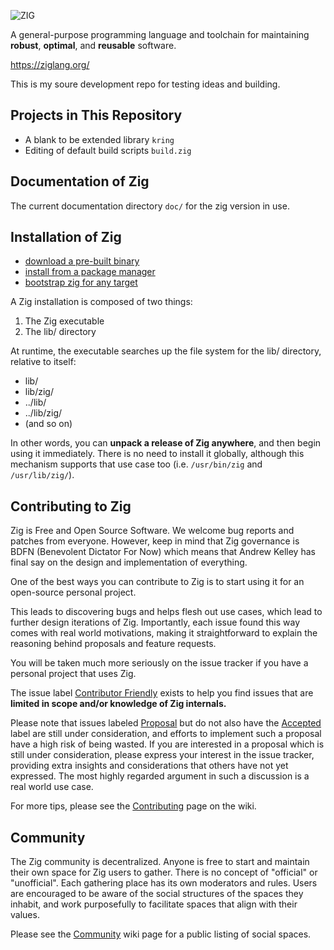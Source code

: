 ![ZIG](https://ziglang.org/img/zig-logo-dynamic.svg)

A general-purpose programming language and toolchain for maintaining
**robust**, **optimal**, and **reusable** software.

https://ziglang.org/

This is my soure development repo for testing ideas and building.

## Projects in This Repository

 * A blank to be extended library `kring`
 * Editing of default build scripts `build.zig`

## Documentation of Zig

The current documentation directory `doc/` for the zig version in use.

## Installation of Zig

 * [download a pre-built binary](https://ziglang.org/download/)
 * [install from a package manager](https://github.com/ziglang/zig/wiki/Install-Zig-from-a-Package-Manager)
 * [bootstrap zig for any target](https://github.com/ziglang/zig-bootstrap)

A Zig installation is composed of two things:

1. The Zig executable
2. The lib/ directory

At runtime, the executable searches up the file system for the lib/ directory,
relative to itself:

* lib/
* lib/zig/
* ../lib/
* ../lib/zig/
* (and so on)

In other words, you can **unpack a release of Zig anywhere**, and then begin
using it immediately. There is no need to install it globally, although this
mechanism supports that use case too (i.e. `/usr/bin/zig` and `/usr/lib/zig/`).

## Contributing to Zig

Zig is Free and Open Source Software. We welcome bug reports and patches from
everyone. However, keep in mind that Zig governance is BDFN (Benevolent
Dictator For Now) which means that Andrew Kelley has final say on the design
and implementation of everything.

One of the best ways you can contribute to Zig is to start using it for an
open-source personal project.

This leads to discovering bugs and helps flesh out use cases, which lead to
further design iterations of Zig. Importantly, each issue found this way comes
with real world motivations, making it straightforward to explain the reasoning
behind proposals and feature requests.

You will be taken much more seriously on the issue tracker if you have a
personal project that uses Zig.

The issue label
[Contributor Friendly](https://github.com/ziglang/zig/issues?q=is%3Aissue+is%3Aopen+label%3A%22contributor+friendly%22)
exists to help you find issues that are **limited in scope and/or knowledge of
Zig internals.**

Please note that issues labeled
[Proposal](https://github.com/ziglang/zig/issues?q=is%3Aissue+is%3Aopen+label%3Aproposal)
but do not also have the
[Accepted](https://github.com/ziglang/zig/issues?q=is%3Aissue+is%3Aopen+label%3Aaccepted)
label are still under consideration, and efforts to implement such a proposal
have a high risk of being wasted. If you are interested in a proposal which is
still under consideration, please express your interest in the issue tracker,
providing extra insights and considerations that others have not yet expressed.
The most highly regarded argument in such a discussion is a real world use case.

For more tips, please see the
[Contributing](https://github.com/ziglang/zig/wiki/Contributing) page on the
wiki.

## Community

The Zig community is decentralized. Anyone is free to start and maintain their
own space for Zig users to gather. There is no concept of "official" or
"unofficial". Each gathering place has its own moderators and rules. Users are
encouraged to be aware of the social structures of the spaces they inhabit, and
work purposefully to facilitate spaces that align with their values.

Please see the [Community](https://github.com/ziglang/zig/wiki/Community) wiki
page for a public listing of social spaces.
